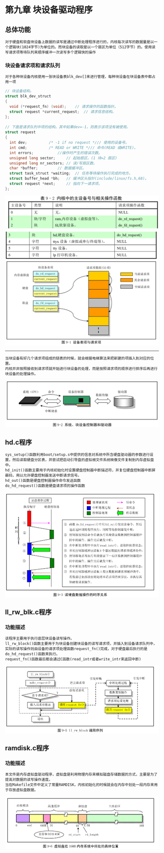 # 第九章 块设备驱动程序
## 总体功能
    对于硬盘和软盘块设备上数据的读写是通过中断处理程序进行的，内核每次读写的数据量是以一个逻辑块(1024字节)为单位的。而块设备的读取是以一个扇区为单位（512字节）的。使用读写请求项等待队列来顺序缓冲一次读写多个逻辑快的操作
### 块设备请求项和请求队列
    对于各种块设备内核使用一张块设备表blk_dev[]来进行管理，每种块设备在块设备表中都占用一项
```c
// 块设备结构。
struct blk_dev_struct
{
  void (*request_fn) (void);	// 请求操作的函数指针。
  struct request *current_request;	// 请求信息结构。
};

// 下面是请求队列中项的结构。其中如果dev=-1，则表示该项没有被使用。
struct request
{
  int dev;			/* -1 if no request */// 使用的设备号。
  int cmd;			/* READ or WRITE */// 命令(READ 或WRITE)。
  int errors;			//操作时产生的错误次数。
  unsigned long sector;		// 起始扇区。(1 块=2 扇区)
  unsigned long nr_sectors;	// 读/写扇区数。
  char *buffer;			// 数据缓冲区。
  struct task_struct *waiting;	// 任务等待操作执行完成的地方。
  struct buffer_head *bh;	// 缓冲区头指针(include/linux/fs.h,68)。
  struct request *next;		// 指向下一请求项。
};

```
![images](../images/9/主设备号与相关操作函数1.png)
![images](../images/9/主设备号与相关操作函数2.png)
![images](../images/9/块设备表项与请求项.png)
***
    当块设备有好几个请求项组成的链表的时候，就会根据电梯算法来把新建的项插入到对应的位置。
    内核并非按照接收到请求项就开始进行块设备的处理，而是按照请求项的顺序进行排序后再进行块设备的处理操作。
![images](../images/9/系统、块设备控制器和驱动器.png)
## hd.c程序
    sys_setup()函数利用boot/setup.s中提供的信息对系统中所含硬盘驱动器的参数进行设置，然后读取硬盘分区表，并尝试把启动引导盘的虚拟根文件系统映像文件复制到内存虚拟盘中。
    hd_init()函数主要用于内核初始化时设置硬盘控制器中断描述符，并复位硬盘控制器中断屏蔽码，用以允许硬盘控制器发送中断请求信号。
    hd_out()函数是硬盘控制器操作命令发送函数
    do_hd_request()函数是硬盘请求项的操作函数
![images](../images/9/读硬盘数据操作的时序图.png)

## ll_rw_blk.c程序
### 功能描述
    该程序主要用于执行底层块设备读写操作。
    ll_rw_block()函数主要用于为块设备创建块设备的读写请求项，并插入到设备请求队列中，实际的读写操作则由设备的请求项处理函数request_fn()完成，对于硬盘最后执行的是do_hd_request()函数来执行。
    request_fn()函数最后都会通过C函数(read_intr或者write_intr来返回中断)
![images](../images/9/ll_rw_block调用序列.png)
## ramdisk.c程序
### 功能描述
    本文件是内存虚拟盘驱动程序，虚拟盘是利用物理内存来模拟磁盘存储数据的方式，主要是为了提高对数据的读写操作速度。
    当在Makefile文件中定义了常量RAMDISK，内核初始化的时候就会在内存中划处一段内存来用于存放虚拟盘数据。
![images](../images/9/虚拟盘的位置.png)
